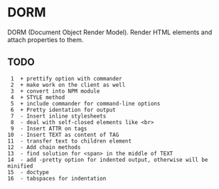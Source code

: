 DORM
====

DORM (Document Object Render Model). Render HTML elements and attach properties to them.


TODO
----
     1	+ prettify option with commander
     2	+ make work on the client as well
     3	+ convert into NPM module
     4	+ STYLE method
     5	+ include commander for command-line options
     6	+ Pretty identation for output
     7	- Insert inline stylesheets
     8	- deal with self-closed elements like <br>
     9	- Insert ATTR on tags
    10	- Insert TEXT as content of TAG
    11	- transfer text to children element
    12	- Add chain methods
    13	- find solution for <span> in the middle of TEXT
    14	- add -pretty option for indented output, otherwise will be minified
    15	- doctype
    16	- tabspaces for indentation
